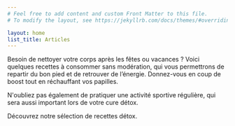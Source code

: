 ```yaml
---
# Feel free to add content and custom Front Matter to this file.
# To modify the layout, see https://jekyllrb.com/docs/themes/#overriding-theme-defaults

layout: home
list_title: Articles
---
```


Besoin de nettoyer votre corps après les fêtes ou vacances ?
Voici quelques recettes à consommer sans modération, qui vous permettrons de repartir du bon pied et de retrouver de l’énergie. Donnez-vous en coup de boost tout en réchauffant vos papilles.

N'oubliez pas également de pratiquer une activité sportive régulière, qui sera aussi important lors de votre cure détox.

 Découvrez notre sélection de recettes détox.
